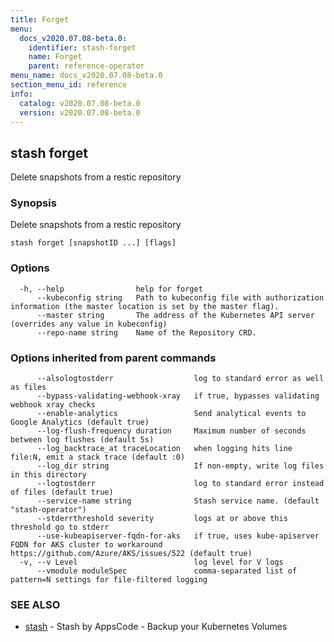 ```yaml
---
title: Forget
menu:
  docs_v2020.07.08-beta.0:
    identifier: stash-forget
    name: Forget
    parent: reference-operator
menu_name: docs_v2020.07.08-beta.0
section_menu_id: reference
info:
  catalog: v2020.07.08-beta.0
  version: v2020.07.08-beta.0
---
```


## stash forget

Delete snapshots from a restic repository

### Synopsis

Delete snapshots from a restic repository

```
stash forget [snapshotID ...] [flags]
```

### Options

```
  -h, --help                help for forget
      --kubeconfig string   Path to kubeconfig file with authorization information (the master location is set by the master flag).
      --master string       The address of the Kubernetes API server (overrides any value in kubeconfig)
      --repo-name string    Name of the Repository CRD.
```

### Options inherited from parent commands

```
      --alsologtostderr                  log to standard error as well as files
      --bypass-validating-webhook-xray   if true, bypasses validating webhook xray checks
      --enable-analytics                 Send analytical events to Google Analytics (default true)
      --log-flush-frequency duration     Maximum number of seconds between log flushes (default 5s)
      --log_backtrace_at traceLocation   when logging hits line file:N, emit a stack trace (default :0)
      --log_dir string                   If non-empty, write log files in this directory
      --logtostderr                      log to standard error instead of files (default true)
      --service-name string              Stash service name. (default "stash-operator")
      --stderrthreshold severity         logs at or above this threshold go to stderr
      --use-kubeapiserver-fqdn-for-aks   if true, uses kube-apiserver FQDN for AKS cluster to workaround https://github.com/Azure/AKS/issues/522 (default true)
  -v, --v Level                          log level for V logs
      --vmodule moduleSpec               comma-separated list of pattern=N settings for file-filtered logging
```

### SEE ALSO

* [stash](/docs/v2020.07.08-beta.0/reference/operator/stash)	 - Stash by AppsCode - Backup your Kubernetes Volumes

